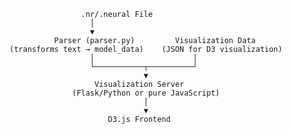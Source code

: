                     .nr/.neural File
                      │
                      ▼
              Parser (parser.py)         Visualization Data
    (transforms text → model_data)    (JSON for D3 visualization)
                      │                      │
                      └───────────┬──────────┘
                                  ▼
                       Visualization Server
                  (Flask/Python or pure JavaScript)
                                  │
                                  ▼
                          D3.js Frontend